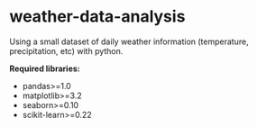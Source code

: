 # weather-data-analysis
Using a small dataset of daily weather information (temperature, precipitation, etc) with python.

<b>Required libraries:</b>
- pandas>=1.0
- matplotlib>=3.2
- seaborn>=0.10
- scikit-learn>=0.22
